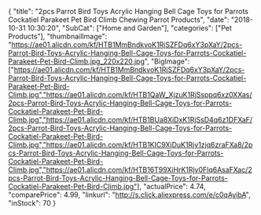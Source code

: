 {
	"title": "2pcs Parrot Bird Toys Acrylic Hanging Bell Cage Toys for Parrots Cockatiel Parakeet Pet Bird Climb Chewing Parrot Products",
	"date": "2018-10-31 10:30:20",
	"SubCat": ["Home and Garden"],
	"categories": ["Pet Products"],
	"thumbnailImage": "https://ae01.alicdn.com/kf/HTB1MmBndkvoK1RjSZFDq6xY3pXaY/2pcs-Parrot-Bird-Toys-Acrylic-Hanging-Bell-Cage-Toys-for-Parrots-Cockatiel-Parakeet-Pet-Bird-Climb.jpg_220x220.jpg",
	"BigImage": ["https://ae01.alicdn.com/kf/HTB1MmBndkvoK1RjSZFDq6xY3pXaY/2pcs-Parrot-Bird-Toys-Acrylic-Hanging-Bell-Cage-Toys-for-Parrots-Cockatiel-Parakeet-Pet-Bird-Climb.jpg","https://ae01.alicdn.com/kf/HTB1QaW_XjzuK1RjSsppq6xz0XXas/2pcs-Parrot-Bird-Toys-Acrylic-Hanging-Bell-Cage-Toys-for-Parrots-Cockatiel-Parakeet-Pet-Bird-Climb.jpg","https://ae01.alicdn.com/kf/HTB1BUa8XiDxK1RjSsD4q6z1DFXaF/2pcs-Parrot-Bird-Toys-Acrylic-Hanging-Bell-Cage-Toys-for-Parrots-Cockatiel-Parakeet-Pet-Bird-Climb.jpg","https://ae01.alicdn.com/kf/HTB1KIC9XjDuK1Rjy1zjq6zraFXa8/2pcs-Parrot-Bird-Toys-Acrylic-Hanging-Bell-Cage-Toys-for-Parrots-Cockatiel-Parakeet-Pet-Bird-Climb.jpg","https://ae01.alicdn.com/kf/HTB16T99XiHrK1Rjy0Flq6AsaFXac/2pcs-Parrot-Bird-Toys-Acrylic-Hanging-Bell-Cage-Toys-for-Parrots-Cockatiel-Parakeet-Pet-Bird-Climb.jpg"],
	"actualPrice": 4.74,
	"comparePrice": 4.99,
	"linkurl": "http://s.click.aliexpress.com/e/c0qAyibA",
	"inStock": 70
}

